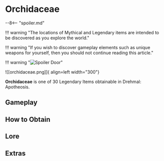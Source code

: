 # Orchidaceae

--8<-- "spoiler.md"

!!! warning "The locations of Mythical and Legendary items are intended to be discovered as you explore the world."

!!! warning "If you wish to discover gameplay elements such as unique weapons for yourself, then you should not continue reading this article."

!!! warning "![Spoiler Door](/assets/img/spoiler_door.png)"

![[orchidaceae.png]]{ align=left width="300"}

**Orchidaceae** is one of 30 Legendary Items obtainable in Drehmal: Apotheosis.

## Gameplay

## How to Obtain

## Lore

## Extras